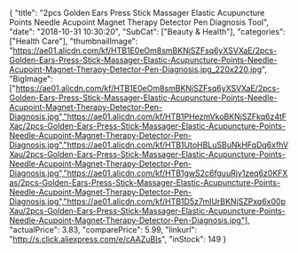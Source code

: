 {
	"title": "2pcs Golden Ears Press Stick Massager Elastic Acupuncture Points Needle Acupoint Magnet Therapy Detector Pen Diagnosis Tool",
	"date": "2018-10-31 10:30:20",
	"SubCat": ["Beauty & Health"],
	"categories": ["Health Care"],
	"thumbnailImage": "https://ae01.alicdn.com/kf/HTB1E0eOm8smBKNjSZFsq6yXSVXaE/2pcs-Golden-Ears-Press-Stick-Massager-Elastic-Acupuncture-Points-Needle-Acupoint-Magnet-Therapy-Detector-Pen-Diagnosis.jpg_220x220.jpg",
	"BigImage": ["https://ae01.alicdn.com/kf/HTB1E0eOm8smBKNjSZFsq6yXSVXaE/2pcs-Golden-Ears-Press-Stick-Massager-Elastic-Acupuncture-Points-Needle-Acupoint-Magnet-Therapy-Detector-Pen-Diagnosis.jpg","https://ae01.alicdn.com/kf/HTB1PHezmVkoBKNjSZFkq6z4tFXac/2pcs-Golden-Ears-Press-Stick-Massager-Elastic-Acupuncture-Points-Needle-Acupoint-Magnet-Therapy-Detector-Pen-Diagnosis.jpg","https://ae01.alicdn.com/kf/HTB1UtoHBLuSBuNkHFqDq6xfhVXau/2pcs-Golden-Ears-Press-Stick-Massager-Elastic-Acupuncture-Points-Needle-Acupoint-Magnet-Therapy-Detector-Pen-Diagnosis.jpg","https://ae01.alicdn.com/kf/HTB1gwS2c6fguuRjy1zeq6z0KFXas/2pcs-Golden-Ears-Press-Stick-Massager-Elastic-Acupuncture-Points-Needle-Acupoint-Magnet-Therapy-Detector-Pen-Diagnosis.jpg","https://ae01.alicdn.com/kf/HTB1D5z7mIUrBKNjSZPxq6x00pXau/2pcs-Golden-Ears-Press-Stick-Massager-Elastic-Acupuncture-Points-Needle-Acupoint-Magnet-Therapy-Detector-Pen-Diagnosis.jpg"],
	"actualPrice": 3.83,
	"comparePrice": 5.99,
	"linkurl": "http://s.click.aliexpress.com/e/cAAZuBIs",
	"inStock": 149
}
